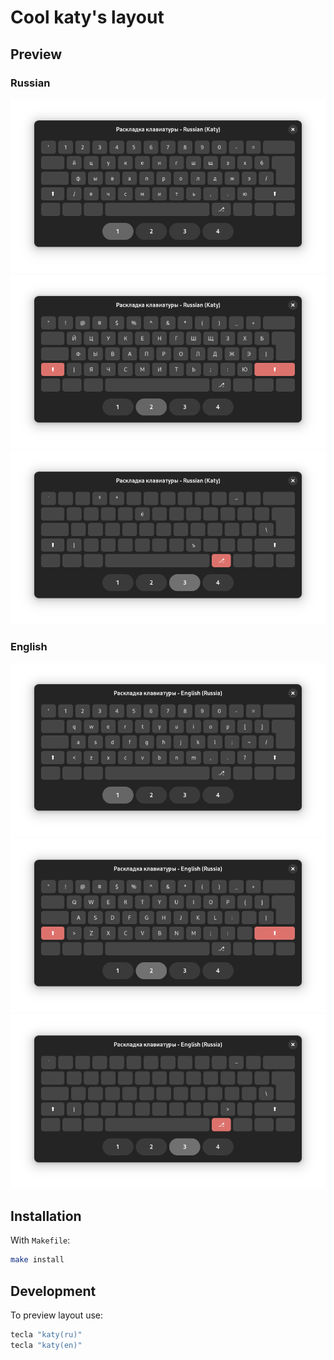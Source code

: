 # Cool katy's layout

## Preview

### Russian

![ru](./.github/img/ru.png)
![ru](./.github/img/ru_shift.png)
![ru](./.github/img/ru_alt.png)

### English

![ru](./.github/img/en.png)
![ru](./.github/img/en_shift.png)
![ru](./.github/img/en_alt.png)

## Installation

With `Makefile`:

```bash
make install
```

## Development

To preview layout use:

```bash
tecla "katy(ru)"
tecla "katy(en)"
```
